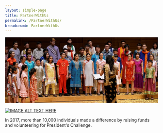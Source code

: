 ```yaml
---
layout: simple-page
title: PartnerWithUs
permalink: /PartnerWithUs/
breadcrumb: PartnerWithUs
---
```


![alt text](./../images/p-w-us6.jpg "Logo Title Text 1")

[![IMAGE ALT TEXT HERE](http://img.youtube.com/vi/cGVy4rLfwbg/0.jpg)](http://www.youtube.com/watch?v=cGVy4rLfwbg)

In 2017, more than 10,000 individuals made a difference by raising funds and volunteering for President's Challenge.
